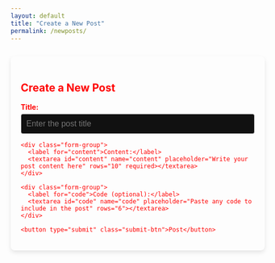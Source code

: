 ```yaml
---
layout: default
title: "Create a New Post"
permalink: /newposts/
---
```


<style>
  body {
    min-height: 100vh;
    margin: 0;
    background-size: cover;
    background-attachment: fixed;
  }

  .new-post-form {
    max-width: 800px;
    color: red;
    margin: 2em auto;
    padding: 20px;
    background-color: transparent;
    border-radius: 8px;
    box-shadow: 0 4px 8px rgba(0, 0, 0, 0.1);
  }

  .new-post-form h2,
  .form-group label,
  .form-group input,
  .form-group textarea {
    color: red;
  }

  .form-group {
    margin-bottom: 15px;
  }

  .form-group label {
    font-weight: bold;
    display: block;
    margin-bottom: 5px;
  }

  .form-group input,
  .form-group textarea {
    width: 100%;
    padding: 10px;
    font-size: 1rem;
    border: 1px solid #ccc;
    border-radius: 4px;
    background-color: #111;
    color: red;
  }

  .form-group textarea {
    resize: vertical;
  }

  .form-group input:focus,
  .form-group textarea:focus {
    border-color: #007BFF;
    outline: none;
  }

  .submit-btn {
    display: block;
    width: 100%;
    padding: 12px;
    font-size: 1.1rem;
    background-color: rgb(5, 29, 54);
    color: white;
    border: none;
    border-radius: 4px;
    cursor: pointer;
    transition: background-color 0.3s ease;
  }

  .submit-btn:hover {
    background-color: #0056b3;
  }

  .code-container {
    position: relative;
    background: #1e1e1e;
    padding: 1em;
    border-radius: 8px;
    font-family: monospace;
    white-space: pre-wrap;
    word-wrap: break-word;
    color: #f8f8f2;
    border: 1px solid #444;
    margin-top: 1em;
  }

  .copy-btn {
    position: absolute;
    top: 10px;
    right: 10px;
    padding: 4px 8px;
    font-size: 0.8em;
    background: #444;
    color: #fff;
    border: none;
    border-radius: 4px;
    cursor: pointer;
  }

  .copy-btn .tooltip {
    visibility: hidden;
    background-color: #333;
    color: #fff;
    text-align: center;
    border-radius: 4px;
    padding: 4px 8px;
    position: absolute;
    top: -30px;
    right: 0;
    z-index: 1;
    font-size: 0.75em;
    opacity: 0;
    transition: opacity 0.3s;
  }

  .copy-btn.copied .tooltip {
    visibility: visible;
    opacity: 1;
  }
</style>

<div class="new-post-form">
  <h2>Create a New Post</h2>
  <form id="newPostForm">
    <div class="form-group">
      <label for="title">Title:</label>
      <input type="text" id="title" name="title" placeholder="Enter the post title" required>
    </div>

    <div class="form-group">
      <label for="content">Content:</label>
      <textarea id="content" name="content" placeholder="Write your post content here" rows="10" required></textarea>
    </div>

    <div class="form-group">
      <label for="code">Code (optional):</label>
      <textarea id="code" name="code" placeholder="Paste any code to include in the post" rows="6"></textarea>
    </div>

    <button type="submit" class="submit-btn">Post</button>
  </form>
</div>

<script>
document.getElementById('newPostForm').addEventListener('submit', function(event) {
  event.preventDefault();

  const token = localStorage.getItem('githubToken');
  if (!token) {
    alert("No GitHub token found. Run in browser console:\n\nlocalStorage.setItem('githubToken', 'YOUR_TOKEN_HERE')");
    return;
  }

  const title = document.getElementById('title').value.trim();
  const content = document.getElementById('content').value.trim();
  const code = document.getElementById('code').value.trim();

  if (!title || !content) {
    alert("Title and content are required.");
    return;
  }

  const date = new Date();
  const dateStr = date.toISOString().split("T")[0];
  const postname = title.toLowerCase().replace(/\s+/g, '').replace(/[^\w\-]+/g, '');
  const filename = `${dateStr}-${postname}.md`;

  let postContent = `---\nlayout: post\ntitle: "${title}"\ndate: ${date.toISOString()}\n---\n\n${content}`;

  if (code) {
    const escapedCode = code.replace(/</g, '&lt;').replace(/>/g, '&gt;');
    postContent += `

<div class="code-container">
  <button class="copy-btn">Copy <span class="tooltip">Copied!</span></button>
  <code class="code-block">${escapedCode}</code>
</div>`;
  }

  const payload = {
    message: `Create new post: ${title}`,
    content: btoa(unescape(encodeURIComponent(postContent))),
    branch: "main"
  };

  fetch(`https://api.github.com/repos/Yousuf200/Yousuf200.github.io/contents/_posts/${filename}`, {
    method: "PUT",
    headers: {
      "Authorization": "token " + token,
      "Content-Type": "application/json"
    },
    body: JSON.stringify(payload)
  })
  .then(res => res.json())
  .then(data => {
    if (data.content) {
      alert("✅ Post created successfully!");
      window.location.href = "/";
    } else {
      console.error(data);
      alert("❌ Error creating post:\n" + (data.message || "Unknown error"));
    }
  })
  .catch(err => {
    console.error(err);
    alert("❌ Request failed: " + err.message);
  });
});

// Tooltip-based copy handling
document.addEventListener('DOMContentLoaded', function () {
  document.body.addEventListener('click', function (e) {
    if (e.target.closest('.copy-btn')) {
      const btn = e.target.closest('.copy-btn');
      const codeElem = btn.closest('.code-container').querySelector('.code-block');
      if (!codeElem) return;
      const code = codeElem.textContent;
      navigator.clipboard.writeText(code).then(() => {
        btn.classList.add('copied');
        setTimeout(() => btn.classList.remove('copied'), 1500);
      });
    }
  });
});
</script>
